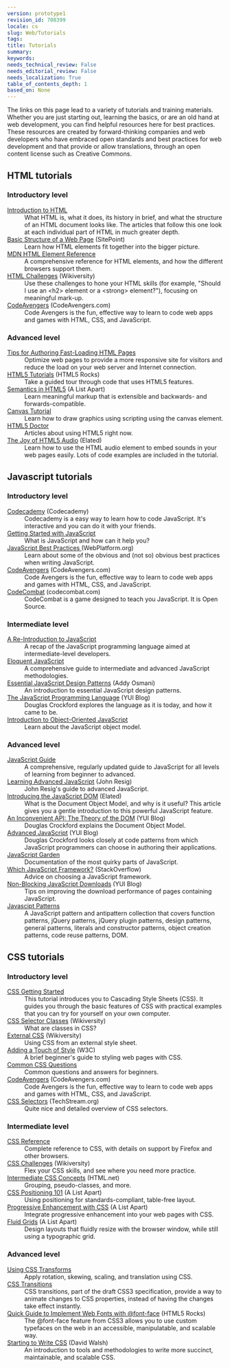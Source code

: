 ```yaml
---
version: prototype1
revision_id: 708399
locale: cs
slug: Web/Tutorials
tags: 
title: Tutorials
summary: 
keywords: 
needs_technical_review: False
needs_editorial_review: False
needs_localization: True
table_of_contents_depth: 1
based_on: None
---
```

<p>The links on this page lead to a variety of tutorials and training materials. Whether you are just starting out, learning the basics, or are an old hand at web development, you can find helpful resources here for best practices. These resources are created by forward-thinking companies and web developers who have embraced open standards and best practices for web development and that provide or allow translations, through an open content license such as Creative Commons.</p>
<div class="row topicpage-table">
 <div class="section">
  <h2 class="Documentation" id="Documentation" name="Documentation">HTML tutorials</h2>
  <h3 id="Introductory_level">Introductory level</h3>
  <dl>
   <dt>
    <a href="/en-US/docs/Web/Guide/HTML/Introduction">Introduction to HTML</a></dt>
   <dd>
    What HTML is, what it does, its history in brief, and what the structure of an HTML document looks like. The articles that follow this one look at each individual part of HTML in much greater depth.</dd>
   <dt>
    <a href="http://reference.sitepoint.com/html/page-structure" rel="external">Basic Structure of a Web Page</a> (SitePoint)</dt>
   <dd>
    Learn how HTML elements fit together into the bigger picture.</dd>
   <dt>
    <a href="https://developer.mozilla.org/en-US/docs/HTML/Element">MDN HTML Element Reference</a></dt>
   <dd>
    A comprehensive reference for HTML elements, and how the different browsers support them.</dd>
   <dt>
    <a href="http://wikiversity.org/wiki/Web_Design/HTML_Challenges" rel="external">HTML Challenges</a> (Wikiversity)</dt>
   <dd>
    Use these challenges to hone your HTML skills (for example, "Should I use an &lt;h2&gt; element or a &lt;strong&gt; element?"), focusing on meaningful mark-up.</dd>
   <dt>
    <a href="http://codeavengers.com/" title="http://codeavengers.com/">CodeAvengers</a> (CodeAvengers.com)</dt>
   <dd>
    Code Avengers is the fun, effective way to learn to code web apps and games with HTML, CSS, and JavaScript.</dd>
  </dl>
  <h3 id="Advanced_level">Advanced level</h3>
  <dl>
   <dt>
    <a href="https://developer.mozilla.org/en-US/docs/Tips_for_Authoring_Fast-loading_HTML_Pages">Tips for Authoring Fast-Loading HTML Pages</a></dt>
   <dd>
    Optimize web pages to provide a more responsive site for visitors and reduce the load on your web server and Internet connection.</dd>
   <dt>
    <a href="http://www.html5rocks.com/tutorials/" rel="external">HTML5 Tutorials</a> (HTML5 Rocks)</dt>
   <dd>
    Take a guided tour through code that uses HTML5 features.</dd>
   <dt>
    <a href="http://www.alistapart.com/articles/semanticsinhtml5/" rel="external">Semantics in HTML5</a> (A List Apart)</dt>
   <dd>
    Learn meaningful markup that is extensible and backwards- and forwards-compatible.</dd>
   <dt>
    <a href="https://developer.mozilla.org/en-US/docs/Canvas_tutorial">Canvas Tutorial</a></dt>
   <dd>
    Learn how to draw graphics using scripting using the canvas element.</dd>
   <dt>
    <a href="http://html5doctor.com/" rel="external">HTML5 Doctor</a></dt>
   <dd>
    Articles about using HTML5 right now.</dd>
   <dt>
    <a href="http://www.elated.com/articles/html5-audio/" rel="external">The Joy of HTML5 Audio</a> (Elated)</dt>
   <dd>
    Learn how to use the HTML audio element to embed sounds in your web pages easily. Lots of code examples are included in the tutorial.</dd>
  </dl>
  <h2 class="Documentation" id="Documentation" name="Documentation">Javascript tutorials</h2>
  <h3 id="Introductory_level_2">Introductory level</h3>
  <dl>
   <dt>
    <a href="http://www.codecademy.com/">Codecademy</a> (Codecademy)</dt>
   <dd>
    Codecademy is a easy way to learn how to code JavaScript. It's interactive and you can do it with your friends.</dd>
   <dt>
    <a href="https://developer.mozilla.org/en-US/docs/JavaScript/Getting_Started">Getting Started with JavaScript</a></dt>
   <dd>
    What is JavaScript and how can it help you?</dd>
   <dt>
    <a href="http://docs.webplatform.org/wiki/tutorials/javascript_best_practices" rel="external">JavaScript Best Practices</a><a href="http://docs.webplatform.org/wiki/tutorials/javascript_best_practices" title="http://docs.webplatform.org/wiki/tutorials/javascript_best_practices"> </a>(WebPlatform.org)</dt>
   <dd>
    Learn about some of the obvious and (not so) obvious best practices when writing JavaScript.</dd>
   <dt>
    <a href="http://codeavengers.com/" title="http://codeavengers.com/">CodeAvengers</a> (CodeAvengers.com)</dt>
   <dd>
    Code Avengers is the fun, effective way to learn to code web apps and games with HTML, CSS, and JavaScript.</dd>
   <dt>
    <a href="http://codecombat.com/#">CodeCombat</a> (codecombat.com)</dt>
   <dd>
    CodeCombat is a game designed to teach you JavaScript. It is Open Source.</dd>
  </dl>
  <h3 id="Intermediate_level">Intermediate level</h3>
  <dl>
   <dt>
    <a href="https://developer.mozilla.org/en-US/docs/A_re-introduction_to_JavaScript">A Re-Introduction to JavaScript</a></dt>
   <dd>
    A recap of the JavaScript programming language aimed at intermediate-level developers.</dd>
   <dt>
    <a href="http://eloquentjavascript.net/contents.html" rel="external">Eloquent JavaScript</a></dt>
   <dd>
    A comprehensive guide to intermediate and advanced JavaScript methodologies.</dd>
   <dt>
    <a href="http://www.addyosmani.com/resources/essentialjsdesignpatterns/book/" rel="external">Essential JavaScript Design Patterns</a> (Addy Osmani)</dt>
   <dd>
    An introduction to essential JavaScript design patterns.</dd>
   <dt>
    <a href="http://www.yuiblog.com/blog/2007/01/24/video-crockford-tjpl/" rel="external">The JavaScript Programming Language</a> (YUI Blog)</dt>
   <dd>
    Douglas Crockford explores the language as it is today, and how it came to be.</dd>
   <dt>
    <a href="https://developer.mozilla.org/en-US/docs/Introduction_to_Object-Oriented_JavaScript">Introduction to Object-Oriented JavaScript</a></dt>
   <dd>
    Learn about the JavaScript object model.</dd>
  </dl>
 </div>
 <div class="section">
  <h3 id="Advanced_level_2">Advanced level</h3>
  <dl>
   <dt>
    <a href="https://developer.mozilla.org/en-US/docs/JavaScript/Guide">JavaScript Guide</a></dt>
   <dd>
    A comprehensive, regularly updated guide to JavaScript for all levels of learning from beginner to advanced.</dd>
   <dt>
    <a href="http://ejohn.org/apps/learn/" rel="external">Learning Advanced JavaScript</a> (John Resig)</dt>
   <dd>
    John Resig's guide to advanced JavaScript.</dd>
   <dt>
    <a href="http://www.elated.com/articles/javascript-dom-intro/" rel="external">Introducing the JavaScript DOM</a> (Elated)</dt>
   <dd>
    What is the Document Object Model, and why is it useful? This article gives you a gentle introduction to this powerful JavaScript feature.</dd>
   <dt>
    <a href="http://yuiblog.com/blog/2006/10/20/video-crockford-domtheory/" rel="external">An Inconvenient API: The Theory of the DOM</a> (YUI Blog)</dt>
   <dd>
    Douglas Crockford explains the Document Object Model.</dd>
   <dt>
    <a href="http://yuiblog.com/blog/2006/11/27/video-crockford-advjs/" rel="external">Advanced JavaScript</a> (YUI Blog)</dt>
   <dd>
    Douglas Crockford looks closely at code patterns from which JavaScript programmers can choose in authoring their applications.</dd>
   <dt>
    <a href="http://bonsaiden.github.com/JavaScript-Garden/" rel="external">JavaScript Garden</a></dt>
   <dd>
    Documentation of the most quirky parts of JavaScript.</dd>
   <dt>
    <a href="http://webcache.googleusercontent.com/search?q=cache:CJYRO48hw9EJ:stackoverflow.com/questions/394601/which-javascript-framework-jquery-vs-dojo-vs" rel="external">Which JavaScript Framework?</a> (StackOverflow)</dt>
   <dd>
    Advice on choosing a JavaScript framework.</dd>
   <dt>
    <a href="http://yuiblog.com/blog/2008/07/22/non-blocking-scripts/" rel="external">Non-Blocking JavaScript Downloads</a> (YUI Blog)</dt>
   <dd>
    Tips on improving the download performance of pages containing JavaScript.</dd>
   <dt>
    <a href="http://shichuan.github.io/javascript-patterns" rel="external">Javascipt Patterns</a></dt>
   <dd>
    A JavaScript pattern and antipattern collection that covers function patterns, jQuery patterns, jQuery plugin patterns, design patterns, general patterns, literals and constructor patterns, object creation patterns, code reuse patterns, DOM.</dd>
  </dl>
  <h2 class="Documentation" id="Documentation" name="Documentation">CSS tutorials</h2>
  <h3 id="Introductory_level_3">Introductory level</h3>
  <dl>
   <dt>
    <a href="https://developer.mozilla.org/en-US/docs/CSS/Getting_Started">CSS Getting Started</a></dt>
   <dd>
    This tutorial introduces you to Cascading Style Sheets (CSS). It guides you through the basic features of CSS with practical examples that you can try for yourself on your own computer.</dd>
   <dt>
    <a href="http://en.wikiversity.org/wiki/Web_Design/CSS_Classes" rel="external">CSS Selector Classes</a> (Wikiversity)</dt>
   <dd>
    What are classes in CSS?</dd>
   <dt>
    <a href="http://en.wikiversity.org/wiki/Web_Design/External_CSS" rel="external">External CSS</a> (Wikiversity)</dt>
   <dd>
    Using CSS from an external style sheet.</dd>
   <dt>
    <a href="http://www.w3.org/MarkUp/Guide/Style" rel="external">Adding a Touch of Style</a> (W3C)</dt>
   <dd>
    A brief beginner's guide to styling web pages with CSS.</dd>
   <dt>
    <a href="https://developer.mozilla.org/en-US/docs/Common_CSS_Questions">Common CSS Questions</a></dt>
   <dd>
    Common questions and answers for beginners.</dd>
   <dt>
    <a href="http://codeavengers.com/" title="http://codeavengers.com/">CodeAvengers</a> (CodeAvengers.com)</dt>
   <dd>
    Code Avengers is the fun, effective way to learn to code web apps and games with HTML, CSS, and JavaScript.</dd>
   <dt>
    <a href="http://techstream.org/Web-Design/CSS-selectors" title="http://codeavengers.com/">CSS Selectors</a> (TechStream.org)</dt>
   <dd>
    Quite nice and detailed overview of CSS selectors.</dd>
  </dl>
  <h3 id="Intermediate_level_2">Intermediate level</h3>
  <dl>
   <dt>
    <a href="https://developer.mozilla.org/en-US/docs/CSS/CSS_Reference">CSS Reference</a></dt>
   <dd>
    Complete reference to CSS, with details on support by Firefox and other browsers.</dd>
   <dt>
    <a href="http://en.wikiversity.org/wiki/Web_Design/CSS_challenges" rel="external">CSS Challenges</a> (Wikiversity)</dt>
   <dd>
    Flex your CSS skills, and see where you need more practice.</dd>
   <dt>
    <a href="http://www.html.net/tutorials/css/" rel="external">Intermediate CSS Concepts</a> (HTML.net)</dt>
   <dd>
    Grouping, pseudo-classes, and more.</dd>
   <dt>
    <a href="http://www.alistapart.com/articles/css-positioning-101/" rel="external">CSS Positioning 101</a> (A List Apart)</dt>
   <dd>
    Using positioning for standards-compliant, table-free layout.</dd>
   <dt>
    <a href="http://www.alistapart.com/articles/progressiveenhancementwithcss/" rel="external">Progressive Enhancement with CSS</a> (A List Apart)</dt>
   <dd>
    Integrate progressive enhancement into your web pages with CSS.</dd>
   <dt>
    <a href="http://www.alistapart.com/articles/fluidgrids/" rel="external">Fluid Grids</a> (A List Apart)</dt>
   <dd>
    Design layouts that fluidly resize with the browser window, while still using a typographic grid.</dd>
  </dl>
  <h3 id="Advanced_level_3">Advanced level</h3>
  <dl>
   <dt>
    <a href="https://developer.mozilla.org/en-US/docs/CSS/Using_CSS_transforms">Using CSS Transforms</a></dt>
   <dd>
    Apply rotation, skewing, scaling, and translation using CSS.</dd>
   <dt>
    <a href="https://developer.mozilla.org/en-US/docs/CSS/CSS_transitions">CSS Transitions</a></dt>
   <dd>
    CSS transitions, part of the draft CSS3 specification, provide a way to animate changes to CSS properties, instead of having the changes take effect instantly.</dd>
   <dt>
    <a href="http://www.html5rocks.com/tutorials/webfonts/quick/" rel="external">Quick Guide to Implement Web Fonts with @font-face</a> (HTML5 Rocks)</dt>
   <dd>
    The @font-face feature from CSS3 allows you to use custom typefaces on the web in an accessible, manipulatable, and scalable way.</dd>
   <dt>
    <a href="http://davidwalsh.name/starting-css" rel="external">Starting to Write CSS</a> (David Walsh)</dt>
   <dd>
    An introduction to tools and methodologies to write more succinct, maintainable, and scalable CSS.</dd>
  </dl>
 </div>
</div>
<p> </p>

